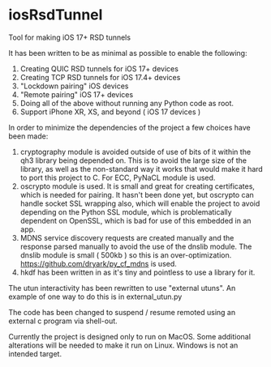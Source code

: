 # iosRsdTunnel
Tool for making iOS 17+ RSD tunnels

It has been written to be as minimal as possible to enable the following:
1. Creating QUIC RSD tunnels for iOS 17+ devices
1. Creating TCP RSD tunnels for iOS 17.4+ devices
1. "Lockdown pairing" iOS devices
1. "Remote pairing" iOS 17+ devices
1. Doing all of the above without running any Python code as root.
1. Support iPhone XR, XS, and beyond ( iOS 17 devices )

In order to minimize the dependencies of the project a few choices have been made:
1. cryptography module is avoided outside of use of bits of it
within the qh3 library being depended on. This is to avoid the large size of the library, as
well as the non-standard way it works that would make it hard to port this project to C.
For ECC, PyNaCL module is used.
1. oscrypto module is used. It is small and great for creating certificates, which is needed
for pairing. It hasn't been done yet, but oscrypto can handle socket SSL wrapping also, which
will enable the project to avoid depending on the Python SSL module, which is problematically
dependent on OpenSSL, which is bad for use of this embedded in an app.
1. MDNS service discovery requests are created manually and the response parsed manually to
avoid the use of the dnslib module. The dnslib module is small ( 500kb ) so this is an
over-optimization. https://github.com/dryark/py_cf_mdns is used.
1. hkdf has been written in as it's tiny and pointless to use a library for it.

The utun interactivity has been rewritten to use "external utuns".
An example of one way to do this is in external_utun.py

The code has been changed to suspend / resume remoted using an external c program via shell-out.

Currently the project is designed only to run on MacOS. Some additional alterations will be
needed to make it run on Linux. Windows is not an intended target.
